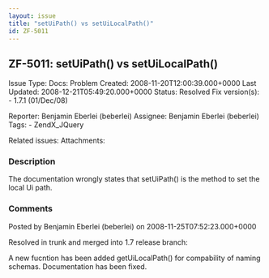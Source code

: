 ```yaml
---
layout: issue
title: "setUiPath() vs setUiLocalPath()"
id: ZF-5011
---
```


ZF-5011: setUiPath() vs setUiLocalPath()
----------------------------------------

 Issue Type: Docs: Problem Created: 2008-11-20T12:00:39.000+0000 Last Updated: 2008-12-21T05:49:20.000+0000 Status: Resolved Fix version(s): - 1.7.1 (01/Dec/08)
 
 Reporter:  Benjamin Eberlei (beberlei)  Assignee:  Benjamin Eberlei (beberlei)  Tags: - ZendX\_JQuery
 
 Related issues: 
 Attachments: 
### Description

The documentation wrongly states that setUiPath() is the method to set the local Ui path.

 

 

### Comments

Posted by Benjamin Eberlei (beberlei) on 2008-11-25T07:52:23.000+0000

Resolved in trunk and merged into 1.7 release branch:

A new fucntion has been added getUiLocalPath() for compability of naming schemas. Documentation has been fixed.

 

 